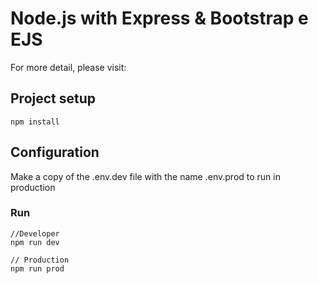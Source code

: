# Node.js with Express & Bootstrap e EJS

For more detail, please visit:


## Project setup
```
npm install
```

## Configuration
Make a copy of the .env.dev file with the name .env.prod to run in production

### Run
```
//Developer
npm run dev

// Production
npm run prod
```
